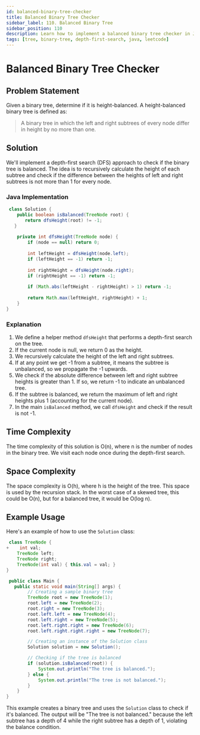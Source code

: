 ```yaml
---
id: balanced-binary-tree-checker
title: Balanced Binary Tree Checker
sidebar_label: 110. Balanced Binary Tree
sidebar_position: 110
description: Learn how to implement a balanced binary tree checker in Java, with explanations of the algorithm and time complexity analysis.
tags: [tree, binary-tree, depth-first-search, java, leetcode]
---
```


# Balanced Binary Tree Checker

## Problem Statement

Given a binary tree, determine if it is height-balanced. A height-balanced binary tree is defined as:

> A binary tree in which the left and right subtrees of every node differ in height by no more than one.

## Solution

We'll implement a depth-first search (DFS) approach to check if the binary tree is balanced. The idea is to recursively calculate the height of each subtree and check if the difference between the heights of left and right subtrees is not more than 1 for every node.

### Java Implementation

```java
 class Solution {
    public boolean isBalanced(TreeNode root) {
       return dfsHeight(root) != -1;
   }
    
    private int dfsHeight(TreeNode node) {
        if (node == null) return 0;
        
        int leftHeight = dfsHeight(node.left);
        if (leftHeight == -1) return -1;
        
        int rightHeight = dfsHeight(node.right);
        if (rightHeight == -1) return -1;
        
        if (Math.abs(leftHeight - rightHeight) > 1) return -1;
        
        return Math.max(leftHeight, rightHeight) + 1;
    }
}
```

### Explanation

1. We define a helper method `dfsHeight` that performs a depth-first search on the tree.
2. If the current node is null, we return 0 as the height.
3. We recursively calculate the height of the left and right subtrees.
4. If at any point we get -1 from a subtree, it means the subtree is unbalanced, so we propagate the -1 upwards.
5. We check if the absolute difference between left and right subtree heights is greater than 1. If so, we return -1 to indicate an unbalanced tree.
6. If the subtree is balanced, we return the maximum of left and right heights plus 1 (accounting for the current node).
7. In the main `isBalanced` method, we call `dfsHeight` and check if the result is not -1.

## Time Complexity

The time complexity of this solution is O(n), where n is the number of nodes in the binary tree. We visit each node once during the depth-first search.

## Space Complexity

The space complexity is O(h), where h is the height of the tree. This space is used by the recursion stack. In the worst case of a skewed tree, this could be O(n), but for a balanced tree, it would be O(log n).

## Example Usage

Here's an example of how to use the `Solution` class:

```java
 class TreeNode {
+    int val;
    TreeNode left;
    TreeNode right;
    TreeNode(int val) { this.val = val; }
}

 public class Main {
   public static void main(String[] args) {
        // Creating a sample binary tree
        TreeNode root = new TreeNode(1);
        root.left = new TreeNode(2);
        root.right = new TreeNode(3);
        root.left.left = new TreeNode(4);
        root.left.right = new TreeNode(5);
        root.left.right.right = new TreeNode(6);
        root.left.right.right.right = new TreeNode(7);

        // Creating an instance of the Solution class
        Solution solution = new Solution();

        // Checking if the tree is balanced
        if (solution.isBalanced(root)) {
            System.out.println("The tree is balanced.");
        } else {
            System.out.println("The tree is not balanced.");
        }
    }
}
```

This example creates a binary tree and uses the `Solution` class to check if it's balanced. The output will be "The tree is not balanced." because the left subtree has a depth of 4 while the right subtree has a depth of 1, violating the balance condition.
